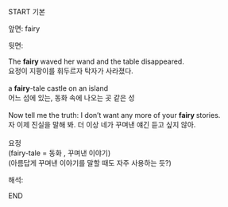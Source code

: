 START
기본

앞면:
fairy


뒷면:
<div><div>The <b>fairy </b>waved her wand and the table disappeared. </div><div><div>요정이 지팡이를 휘두르자 탁자가 사라졌다.</div></div></div><div><br></div><div><div>a <b>fairy</b>-tale castle on an island </div><div><div>어느 섬에 있는, 동화 속에 나오는 곳 같은 성</div></div></div><div><br></div><div><div>Now tell me the truth: I don’t want any more of your <b>fairy </b>stories. </div><div><div>자 이제 진실을 말해 봐. 더 이상 네가 꾸며낸 얘긴 듣고 싶지 않아.</div></div></div><div><br></div><div>요정</div><div>(fairy-tale = 동화 , 꾸며낸 이야기)</div><div>(아름답게 꾸며낸 이야기를 말할 때도 자주 사용하는 듯?)<br></div>


해석:
<!--ID: 1746614453887-->
END